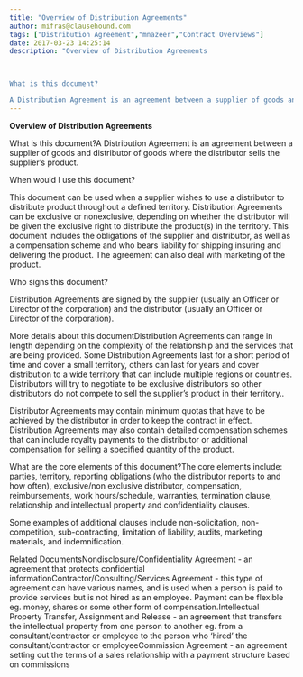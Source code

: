 ```yaml
---
title: "Overview of Distribution Agreements"
author: mifras@clausehound.com
tags: ["Distribution Agreement","mnazeer","Contract Overviews"]
date: 2017-03-23 14:25:14
description: "Overview of Distribution Agreements

 

What is this document?

A Distribution Agreement is an agreement between a supplier of goods and distributor of goods where the distributor sells the supplier’s..."
---
```


**Overview of Distribution Agreements**

 

What is this document?A Distribution Agreement is an agreement between a supplier of goods and distributor of goods where the distributor sells the supplier’s product. 

 

When would I use this document?

This document can be used when a supplier wishes to use a distributor to distribute product throughout a defined territory. Distribution Agreements can be exclusive or nonexclusive, depending on whether the distributor will be given the exclusive right to distribute the product(s) in the territory. This document includes the obligations of the supplier and distributor, as well as a compensation scheme and who bears liability for shipping insuring and delivering the product. The agreement can also deal with marketing of the product.

 

Who signs this document?

Distribution Agreements are signed by the supplier (usually an Officer or Director of the corporation) and the distributor (usually an Officer or Director of the corporation).

 

More details about this documentDistribution Agreements can range in length depending on the complexity of the relationship and the services that are being provided. Some Distribution Agreements last for a short period of time and cover a small territory, others can last for years and cover distribution to a wide territory that can include multiple regions or countries. Distributors will try to negotiate to be exclusive distributors so other distributors do not compete to sell the supplier’s product in their territory.. 

Distributor Agreements may contain minimum quotas that have to be achieved by the distributor in order to keep the contract in effect. Distribution Agreements may also contain detailed compensation schemes that can include royalty payments to the distributor or additional compensation for selling a specified quantity of the product.

 

What are the core elements of this document?The core elements include: parties, territory, reporting obligations (who the distributor reports to and how often), exclusive/non exclusive distributor, compensation, reimbursements, work hours/schedule, warranties, termination clause, relationship and intellectual property and confidentiality clauses. 

Some examples of additional clauses include non-solicitation, non-competition, sub-contracting, limitation of liability, audits, marketing materials, and indemnification.

 

Related DocumentsNondisclosure/Confidentiality Agreement - an agreement that protects confidential informationContractor/Consulting/Services Agreement - this type of agreement can have various names, and is used when a person is paid to provide services but is not hired as an employee. Payment can be flexible eg. money, shares or some other form of compensation.Intellectual Property Transfer, Assignment and Release - an agreement that transfers the intellectual property from one person to another eg. from a consultant/contractor or employee to the person who ‘hired’ the consultant/contractor or employeeCommission Agreement - an agreement setting out the terms of a sales relationship with a payment structure based on commissions
